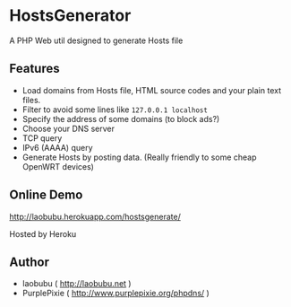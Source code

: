 HostsGenerator
==============

A PHP Web util designed to generate Hosts file


Features
------------
* Load domains from Hosts file, HTML source codes and your plain text files.
* Filter to avoid some lines like `127.0.0.1 localhost`
* Specify the address of some domains (to block ads?)
* Choose your DNS server
* TCP query
* IPv6 (AAAA) query
* Generate Hosts by posting data. (Really friendly to some cheap OpenWRT devices)

Online Demo
-------------
http://laobubu.herokuapp.com/hostsgenerate/ 

Hosted by Heroku

Author
------------
* laobubu ( http://laobubu.net )
* PurplePixie ( http://www.purplepixie.org/phpdns/ )
